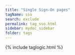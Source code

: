 ```yaml
---
title: "Single Sign-On pages"
tagName: sso
search: exclude
permalink: tag_sso.html
sidebar: mydoc_sidebar
folder: tags
---
```

{% include taglogic.html %}

